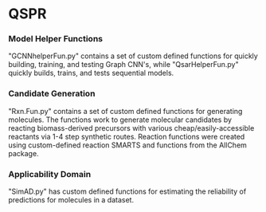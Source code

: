 # QSPR

### Model Helper Functions
"GCNNhelperFun.py" contains a set of custom defined functions for quickly building, training, and testing Graph CNN's, while "QsarHelperFun.py" quickly builds, trains, and tests sequential models.

### Candidate Generation
"Rxn.Fun.py" contains a set of custom defined functions for generating molecules. The functions work to generate molecular candidates by reacting biomass-derived precursors with various cheap/easily-accessible reactants via 1-4 step synthetic routes. Reaction functions were created using custom-defined reaction SMARTS and functions from the AllChem package.

### Applicability Domain
"SimAD.py" has custom defined functions for estimating the reliability of predictions for molecules in a dataset.
